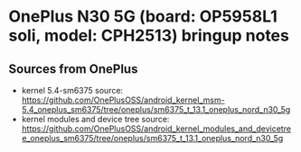 # OnePlus N30 5G (board: OP5958L1 soli, model: CPH2513) bringup notes

## Sources from OnePlus
* kernel 5.4-sm6375 source: https://github.com/OnePlusOSS/android_kernel_msm-5.4_oneplus_sm6375/tree/oneplus/sm6375_t_13.1_oneplus_nord_n30_5g
* kernel modules and device tree source: https://github.com/OnePlusOSS/android_kernel_modules_and_devicetree_oneplus_sm6375/tree/oneplus/sm6375_t_13.1_oneplus_nord_n30_5g

